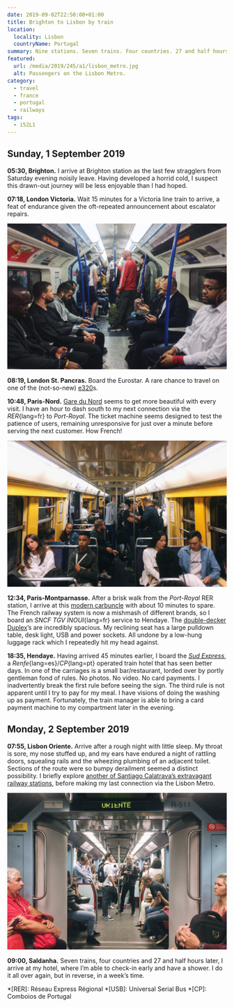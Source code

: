 ```yaml
---
date: 2019-09-02T22:50:00+01:00
title: Brighton to Lisbon by train
location:
  locality: Lisbon
  countryName: Portugal
summary: Nine stations. Seven trains. Four countries. 27 and half hours.
featured:
  url: /media/2019/245/a1/lisbon_metro.jpg
  alt: Passengers on the Lisbon Metro.
category:
  - travel
  - france
  - portugal
  - railways
tags:
  - i52L1
---
```


## Sunday, 1 September 2019

**05:30, Brighton.** I arrive at Brighton station as the last few stragglers from Saturday evening noisily leave. Having developed a horrid cold, I suspect this drawn-out journey will be less enjoyable than I had hoped.

**07:18, London Victoria.** Wait 15 minutes for a Victoria line train to arrive, a feat of endurance given the oft-repeated announcement about escalator repairs.

![Looking down the carriage of a London Underground train.](../media/2019/245/a1/london_underground.jpg "Passengers on the London Underground.")

**08:19, London St. Pancras.** Board the Eurostar. A rare chance to travel on one of the (not-so-new) [e320][1]s.

**10:48, Paris-Nord.** [Gare du Nord][2] seems to get more beautiful with every visit. I have an hour to dash south to my next connection via the _RER_{lang=fr} to _Port-Royal_. The ticket machine seems designed to test the patience of users, remaining unresponsive for just over a minute before serving the next customer. How French!

![Looking down the carriage of a Paris RER train.](../media/2019/245/a1/paris_rer.jpg "Passengers on the Paris RER.")

**12:34, Paris-Montparnasse.** After a brisk walk from the _Port-Royal_ RER station, I arrive at this [modern carbuncle][3] with about 10 minutes to spare. The French railway system is now a mishmash of different brands, so I board an _SNCF TGV INOUI_{lang=fr} service to Hendaye. The [double-decker Duplex][4]’s are incredibly spacious. My reclining seat has a large pulldown table, desk light, USB and power sockets. All undone by a low-hung luggage rack which I repeatedly hit my head against.

**18:35, Hendaye.** Having arrived 45 minutes earlier, I board the [_Sud Express_][5], a _Renfe_{lang=es}/_CP_{lang=pt} operated train hotel that has seen better days. In one of the carriages is a small bar/restaurant, lorded over by portly gentleman fond of rules. No photos. No video. No card payments. I inadvertently break the first rule before seeing the sign. The third rule is not apparent until I try to pay for my meal. I have visions of doing the washing up as payment. Fortunately, the train manager is able to bring a card payment machine to my compartment later in the evening.

## Monday, 2 September 2019

**07:55, Lisbon Oriente.** Arrive after a rough night with little sleep. My throat is sore, my nose stuffed up, and my ears have endured a night of rattling doors, squealing rails and the wheezing plumbing of an adjacent toilet. Sections of the route were so bumpy derailment seemed a distinct possibility. I briefly explore [another of Santiago Calatrava’s extravagant railway stations][6], before making my last connection via the Lisbon Metro.

![Looking down the carriage of a Lisbon Metro train.](../media/2019/245/a1/lisbon_metro.jpg "Passengers on the Lisbon Metro.")

**09:00, Saldanha.** Seven trains, four countries and 27 and half hours later, I arrive at my hotel, where I’m able to check-in early and have a shower. I do it all over again, but in reverse, in a week’s time.

[1]: https://en.wikipedia.org/wiki/British_Rail_Class_374
[2]: https://en.wikipedia.org/wiki/Gare_du_Nord
[3]: https://en.wikipedia.org/wiki/Gare_Montparnasse
[4]: https://en.wikipedia.org/wiki/SNCF_TGV_Duplex
[5]: https://en.wikipedia.org/wiki/Sud_Express
[6]: https://en.wikipedia.org/wiki/Gare_do_Oriente

*[RER]: Réseau Express Régional
*[USB]: Universal Serial Bus
*[CP]: Comboios de Portugal
